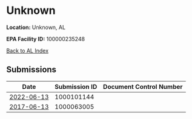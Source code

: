 # Unknown

**Location:** Unknown, AL

**EPA Facility ID:** 100000235248

[Back to AL Index](../../index.md)

## Submissions

| Date | Submission ID | Document Control Number |
|------|--------------|-------------------------|
| [2022-06-13](submissions/1000101144.md) | 1000101144 |  |
| [2017-06-13](submissions/1000063005.md) | 1000063005 |  |
